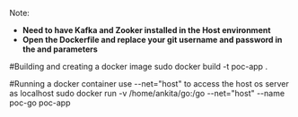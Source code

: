 Note:
- <b>Need to have Kafka and Zooker installed in the Host environment</b>
- <b>Open the Dockerfile and replace your git username and password in the <git-username> and <git-password> parameters</b>
   

#Building and creating a docker image
sudo docker build -t poc-app .

#Running a docker container use --net="host" to access the host os server as localhost
sudo docker run -v /home/ankita/go:/go --net="host" --name poc-go poc-app


